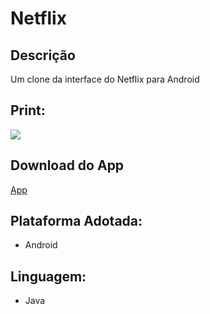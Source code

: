 # Netflix

## Descrição
Um clone da interface do Netflix para Android

## Print:
![](https://drive.google.com/file/d/1DV5_RMstAud73amyE-jyTcQPImDsDfWN/view?usp=sharing)

## Download do App
[App](https://drive.google.com/file/d/1Lr5rdfEgYTqzzKfSHD2hQTWwJ_egZSCA/view?usp=sharing)

## Plataforma Adotada: 
  - Android

## Linguagem: 
  - Java
